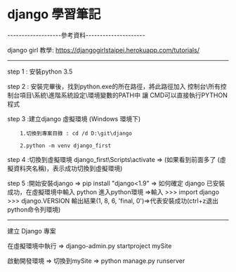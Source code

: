 # django 學習筆記

-------------------參考資料---------------------

django girl 教學: https://djangogirlstaipei.herokuapp.com/tutorials/

------------------------------------------------

step 1 : 安裝python 3.5

step 2 : 安裝完畢後，找到python.exe的所在路徑，將此路徑加入 控制台\所有控制台項目\系統\進階系統設定\環境變數的PATH中 讓 CMD可以直接執行PYTHON程式

step 3 :建立django 虛擬環境 (Windows 環境下)

		1.切換到專案目錄 : cd /d D:\git\django

		2.python -m venv django_first
		
step 4 :切換到虛擬環境  django_first\Scripts\activate => (如果看到前面多了 (虛擬資料夾名稱)，表示成功切換到虛擬環境)

step 5 :開始安裝django => pip install "django<1.9" => 如何確定 django 已安裝成功，在虛擬環境中輸入 python 進入python環境 =>輸入 >>> import django >>> django.VERSION 輸出結果(1, 8, 6, 'final, 0')=>代表安裝成功(ctrl+z退出python命令列環境)

---------------- 

建立 Django 專案

在虛擬環境中執行 => django-admin.py startproject mySite

啟動開發環境 => 切換到mySite => python manage.py runserver

